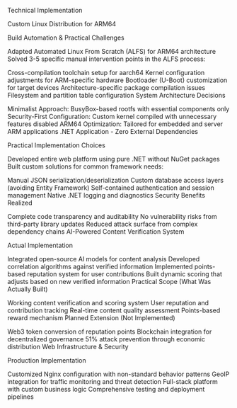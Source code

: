 Technical Implementation

Custom Linux Distribution for ARM64

Build Automation & Practical Challenges

Adapted Automated Linux From Scratch (ALFS) for ARM64 architecture
Solved 3-5 specific manual intervention points in the ALFS process:

Cross-compilation toolchain setup for aarch64
Kernel configuration adjustments for ARM-specific hardware
Bootloader (U-Boot) customization for target devices
Architecture-specific package compilation issues
Filesystem and partition table configuration
System Architecture Decisions

Minimalist Approach: BusyBox-based rootfs with essential components only
Security-First Configuration: Custom kernel compiled with unnecessary features disabled
ARM64 Optimization: Tailored for embedded and server ARM applications
.NET Application - Zero External Dependencies

Practical Implementation Choices

Developed entire web platform using pure .NET without NuGet packages
Built custom solutions for common framework needs:

Manual JSON serialization/deserialization
Custom database access layers (avoiding Entity Framework)
Self-contained authentication and session management
Native .NET logging and diagnostics
Security Benefits Realized

Complete code transparency and auditability
No vulnerability risks from third-party library updates
Reduced attack surface from complex dependency chains
AI-Powered Content Verification System

Actual Implementation

Integrated open-source AI models for content analysis
Developed correlation algorithms against verified information
Implemented points-based reputation system for user contributions
Built dynamic scoring that adjusts based on new verified information
Practical Scope (What Was Actually Built)

Working content verification and scoring system
User reputation and contribution tracking
Real-time content quality assessment
Points-based reward mechanism
Planned Extension (Not Implemented)

Web3 token conversion of reputation points
Blockchain integration for decentralized governance
51% attack prevention through economic distribution
Web Infrastructure & Security

Production Implementation

Customized Nginx configuration with non-standard behavior patterns
GeoIP integration for traffic monitoring and threat detection
Full-stack platform with custom business logic
Comprehensive testing and deployment pipelines
